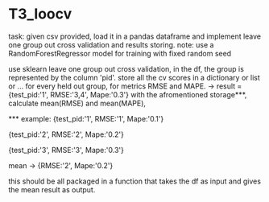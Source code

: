 # T3_loocv
task: given csv provided, load it in a pandas dataframe and implement leave one group out cross validation and results storing. 
note: use a RandomForestRegressor model for training with fixed random seed


use sklearn leave one group out cross validation, in the df, the group is represented by the column 'pid'.
store all the cv scores in a dictionary or list or ... for every held out group, for metrics RMSE and MAPE. -> result =  {test_pid:'1', RMSE:'3,4', Mape:'0.3'}
with the afromentioned storage***, calculate mean(RMSE) and mean(MAPE), 


*** example:
{test_pid:'1', RMSE:'1', Mape:'0.1'}

{test_pid:'2', RMSE:'2', Mape:'0.2'}

{test_pid:'3', RMSE:'3', Mape:'0.3'}

mean -> {RMSE:'2', Mape:'0.2'}

this should be all packaged in a function that takes the df as input and gives the mean result as output.

